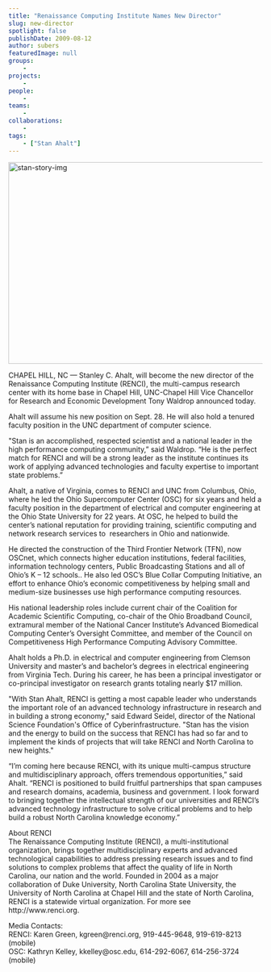 ```yaml
---
title: "Renaissance Computing Institute Names New Director"
slug: new-director
spotlight: false
publishDate: 2009-08-12
author: subers
featuredImage: null
groups:
    - 
projects:
    - 
people:
    - 
teams: 
    - 
collaborations:
    - 
tags:
    - ["Stan Ahalt"]
---
```

<p><a href="http://www.renci.org/wp-content/uploads/2009/08/stan-story-img.jpg"><img class="alignnone size-full wp-image-3974" title="stan-story-img" src="http://www.renci.org/wp-content/uploads/2009/08/stan-story-img.jpg" alt="stan-story-img" width="630" height="400" /></a></p>

<p>CHAPEL HILL, NC — Stanley C. Ahalt, will become the new director of the Renaissance Computing Institute (RENCI), the multi-campus research center with its home base in Chapel Hill, UNC-Chapel Hill Vice Chancellor for Research and Economic Development Tony Waldrop announced today. <!--more--></p>

<p>Ahalt will assume his new position on Sept. 28. He will also hold a tenured faculty position in the UNC department of computer science.</p>

<p>"Stan is an accomplished, respected scientist and a national leader in the high performance computing community,” said Waldrop. “He is the perfect match for RENCI and will be a strong leader as the institute continues its work of applying advanced technologies and faculty expertise to important state problems.”</p>

<p>Ahalt, a native of Virginia, comes to RENCI and UNC from Columbus, Ohio, where he led the Ohio Supercomputer Center (OSC) for six years and held a faculty position in the department of electrical and computer engineering at the Ohio State University for 22 years. At OSC, he helped to build the center’s national reputation for providing training, scientific computing and network research services to  researchers in Ohio and nationwide.</p>

<p>He directed the construction of the Third Frontier Network (TFN), now OSCnet, which connects higher education institutions, federal facilities, information technology centers, Public Broadcasting Stations and all of Ohio’s K – 12 schools.. He also led OSC’s Blue Collar Computing Initiative, an effort to enhance Ohio’s economic competitiveness by helping small and medium-size businesses use high performance computing resources.</p>

<p>His national leadership roles include current chair of the Coalition for Academic Scientific Computing, co-chair of the Ohio Broadband Council, extramural member of the National Cancer Institute’s Advanced Biomedical Computing Center’s Oversight Committee, and member of the Council on Competitiveness High Performance Computing Advisory Committee.</p>

<p>Ahalt holds a Ph.D. in electrical and computer engineering from Clemson University and master’s and bachelor’s degrees in electrical engineering from Virginia Tech. During his career, he has been a principal investigator or co-principal investigator on research grants totaling nearly $17 million.</p>

<p>"With Stan Ahalt, RENCI is getting a most capable leader who understands the important role of an advanced technology infrastructure in research and in building a strong economy," said Edward Seidel, director of the National Science Foundation's Office of Cyberinfrastructure. "Stan has the vision and the energy to build on the success that RENCI has had so far and to implement the kinds of projects that will take RENCI and North Carolina to new heights."</p>

<p>“I’m coming here because RENCI, with its unique multi-campus structure and multidisciplinary approach, offers tremendous opportunities,” said Ahalt. “RENCI is positioned to build fruitful partnerships that span campuses and research domains, academia, business and government. I look forward to bringing together the intellectual strength of our universities and RENCI’s advanced technology infrastructure to solve critical problems and to help build a robust North Carolina knowledge economy.”</p>

<p><span class="head2">About RENCI</span><br />
 The Renaissance Computing Institute (RENCI), a multi-institutional organization, brings together multidisciplinary experts and advanced technological capabilities to address pressing research issues and to find solutions to complex problems that affect the quality of life in North Carolina, our nation and the world. Founded in 2004 as a major collaboration of Duke University, North Carolina State University, the University of North Carolina at Chapel Hill and the state of North Carolina, RENCI is a statewide virtual organization. For more see http://www.renci.org.</p>

<p>Media Contacts:<br />
 RENCI: Karen Green, kgreen@renci.org, 919-445-9648, 919-619-8213 (mobile)<br />
 OSC: Kathryn Kelley, kkelley@osc.edu, 614-292-6067, 614-256-3724 (mobile)</p>
